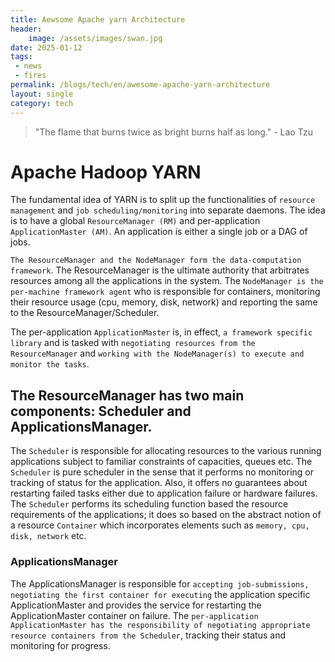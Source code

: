 ```yaml
---
title: Aewsome Apache yarn Architecture
header:
    image: /assets/images/swan.jpg
date: 2025-01-12
tags:
 - news
 - fires
permalink: /blogs/tech/en/awesome-apache-yarn-architecture
layout: single
category: tech
---
```


> "The flame that burns twice as bright burns half as long." - Lao Tzu
# Apache Hadoop YARN
The fundamental idea of YARN is to split up the functionalities of `resource management` and `job scheduling/monitoring` into separate daemons. The idea is to have a global `ResourceManager (RM)` and per-application `ApplicationMaster (AM)`. An application is either a single job or a DAG of jobs.

`The ResourceManager and the NodeManager form the data-computation framework`. The ResourceManager is the ultimate authority that arbitrates resources among all the applications in the system. The `NodeManager is the per-machine framework agent` who is responsible for containers, monitoring their resource usage (cpu, memory, disk, network) and reporting the same to the ResourceManager/Scheduler.

The per-application `ApplicationMaster` is, in effect, `a framework specific library` and is tasked with `negotiating resources from the ResourceManager` and `working with the NodeManager(s) to execute and monitor the tasks`.

## The ResourceManager has two main components: Scheduler and ApplicationsManager.
The `Scheduler` is responsible for allocating resources to the various running applications subject to familiar constraints of capacities, queues etc. The `Scheduler` is pure scheduler in the sense that it performs no monitoring or tracking of status for the application. Also, it offers no guarantees about restarting failed tasks either due to application failure or hardware failures. The `Scheduler` performs its scheduling function based the resource requirements of the applications; it does so based on the abstract notion of a resource `Container` which incorporates elements such as `memory, cpu, disk, network` etc.

### ApplicationsManager

The ApplicationsManager is responsible for `accepting job-submissions, negotiating the first container for executing` the application specific ApplicationMaster and provides the service for restarting the ApplicationMaster container on failure. The `per-application ApplicationMaster has the responsibility of negotiating appropriate resource containers from the Scheduler`, tracking their status and monitoring for progress.
